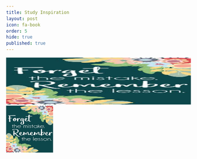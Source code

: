```yaml
---
title: Study Inspiration
layout: post
icon: fa-book
order: 5
hide: true
published: true
---
```

<html>
<head>
<style>
img {
  width: 100%;
}
</style>
</head>
<body>

<img src="assets/images/s1.jpg" alt="HTML5 Icon" width="128" height="128">
<img src="assets/images/s1.jpg" alt="HTML5 Icon" style="width:128px;height:128px;">

</body>
</html>
